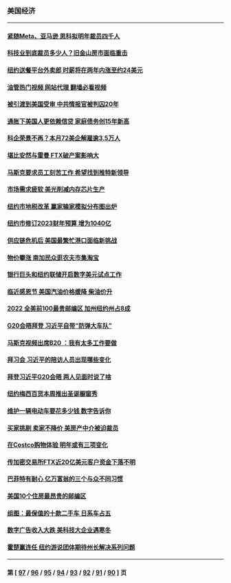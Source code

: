 ### 美国经济
---
#### [紧随Meta、亚马逊 思科拟明年裁员四千人](../../pages/ncid1078158/n13867325.md?11180845) 
#### [科技业到底裁员多少人？旧金山房市面临重击](../../pages/ncid1078158/n13867648.md?11180845) 
#### [纽约送餐平台外卖郎 时薪将在两年内涨至约24美元](../../pages/ncid1078158/n13867544.md?11180845) 
#### [油管热门视频 网站代理 翻墙必看视频](http://138.2.39.72:81/youtube.html?epic-marker?11180845)
#### [被引渡到美国受审 中共情报官被判囚20年](../../pages/ncid1078158/n13867313.md?11180845) 
#### [通胀下美国人更依赖信贷 家庭债务创15年新高](../../pages/ncid1078158/n13867321.md?11180845) 
#### [科企荣景不再？本月72美企解雇逾3.5万人](../../pages/ncid1078158/n13867333.md?11180845) 
#### [堪比安然与雷曼 FTX破产案影响大](../../pages/ncid1078158/n13867285.md?11180845) 
#### [马斯克要求员工刻苦工作 希望找到推特新领导](../../pages/ncid1078158/n13867223.md?11180845) 
#### [市场需求疲软 美光削减内存芯片生产](../../pages/ncid1078158/n13867219.md?11180845) 
#### [纽约市地税改革 赢家输家模拟分布图出炉](../../pages/ncid1078158/n13866812.md?11180845) 
#### [纽约市修订2023财年预算 增为1040亿](../../pages/ncid1078158/n13866786.md?11180845) 
#### [供应链危机后 美国最繁忙港口面临新挑战](../../pages/ncid1078158/n13866803.md?11180845) 
#### [物价攀涨 南加民众逛农夫市集淘宝](../../pages/ncid1078158/n13866776.md?11180845) 
#### [银行巨头和纽约联储开启数字美元试点工作](../../pages/ncid1078158/n13866491.md?11180845) 
#### [临近感恩节 美国汽油价格缓降 柴油价升](../../pages/ncid1078158/n13866133.md?11180845) 
#### [2022 全美前100最贵邮编区 加州纽约州占8成](../../pages/ncid1078158/n13865964.md?11180845) 
#### [G20会晤拜登 习近平自带“防弹大车队”](../../pages/ncid1078158/n13865743.md?11180845) 
#### [马斯克视频出席B20 ：我有太多工作要做](../../pages/ncid1078158/n13865756.md?11180845) 
#### [拜习会 习近平的陪访人员出现哪些变化](../../pages/ncid1078158/n13865749.md?11180845) 
#### [拜登习近平G20会晤 两人见面时说了啥](../../pages/ncid1078158/n13865617.md?11180845) 
#### [纽约梅西百货本周推出圣诞橱窗秀](../../pages/ncid1078158/n13865346.md?11180845) 
#### [维护一辆电动车要花多少钱 数字告诉你](../../pages/ncid1078158/n13842149.md?11180845) 
#### [买家挑剔 卖家不降价 美房产中介被迫裁员](../../pages/ncid1078158/n13865228.md?11180845) 
#### [在Costco购物体验 明年或有三项变化](../../pages/ncid1078158/n13863826.md?11180845) 
#### [传加密交易所FTX近20亿美元客户资金下落不明](../../pages/ncid1078158/n13864886.md?11180845) 
#### [巴菲特有耐心 亿万富翁的三个与众不同习惯](../../pages/ncid1078158/n13863041.md?11180845) 
#### [美国10个住房最昂贵的邮编区](../../pages/ncid1078158/n13864871.md?11180845) 
#### [组图：最保值的十款二手车 日系车占五](../../pages/ncid1078158/n13864791.md?11180845) 
#### [数字广告收入大跌 美科技大企业遇寒冬](../../pages/ncid1078158/n13864456.md?11180845) 
#### [霍楚赢连任 纽约游说团体期待州长解决系列问题](../../pages/ncid1078158/n13864804.md?11180845) 

---
#### 第 [ [97](./97.md?11180845) / [96](./96.md?11180845) / [95](./95.md?11180845) / [94](./94.md?11180845) / [93](./93.md?11180845) / [92](./92.md?11180845) / [91](./91.md?11180845) / [90](./90.md?11180845) ] 页

